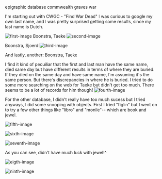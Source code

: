 epigraphic database commwealth graves war

I'm starting out with CWGC - "Find War Dead" 
I was curious to google my own last name, and I was pretty surprised getting some results, since my last name is Dutch. 

![first-image](https://www.dropbox.com/s/usj63kvhbjavjbg/1.png?dl=0 "something")
Boonstra, Taeke 
![second-image](https://www.dropbox.com/s/q7qllbzbmrae49e/2.png?dl=0)

Boonstra, Sjoerd
![third-image](https://www.dropbox.com/s/jmqw3p7ros8r3cl/3.png?dl=0)

And lastly, another: Boonstra, Taeke

I find it kind of pecuiliar that the first and last man have the same name, died same day but have different results in terms of where they are buried. If they died on the same day and have same name, I'm assuming it's the same person. But there's discrepancies in where he is buried.
I tried to do some more searching on the web for Taeke but didn't get too much. There seems to be a lot of records for him though!
![fourth-image](https://www.dropbox.com/s/xonihqgeihkhjd9/4.png?dl=0)

For the other database, I didn't really have too much sucess but I tried anyways, I did some snooping with objects. First I tried "figlin" but I went on to try a few other things like "libro" and "monile"-- which are book and jewel. 

![fifth-image](https://www.dropbox.com/s/rjp2rxu1dfjttej/5.png?dl=0)

![sixth-image](https://www.dropbox.com/s/bmqab2y8uxdzdi1/6.png?dl=0)

![seventh-image](https://www.dropbox.com/s/els645ewatsixag/7.png?dl=0)

As you can see, didn't have much luck with jewel!^

![eigth-image](https://www.dropbox.com/s/hrrlal2kfs8bml7/8.png?dl=0)

![ninth-image](https://www.dropbox.com/s/vg5o8f6x8wtev39/9.png?dl=0)



